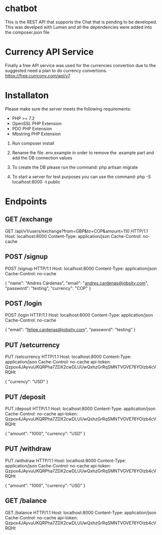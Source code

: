 # chatbot
This is the REST API that supports the Chat that is pending to be developed. This was develped with Lumen and all the dependencies were added into the composer.json file

# Currency API Service
Finally a free API service was used for the currencies convertion due to the suggested need a plan to do currency convertions. 
https://free.currconv.com/api/v7


# Installaton

Please make sure the server meets the following requirements:
* PHP >= 7.2
* OpenSSL PHP Extension
* PDO PHP Extension
* Mbstring PHP Extension

1. Run composer install

2. Rename the file .env.example in order to remove the .example part and add the DB connection values

3. To create the DB please run the command: php artisan migrate

4. To start a server for test purposes you can use the command: php -S localhost:8000 -t public


# Endpoints

## GET /exchange
GET /api/v1/users/exchange?from=GBP&to=COP&amount=110 HTTP/1.1
Host: localhost:8000
Content-Type: application/json
Cache-Control: no-cache

## POST /signup
POST /signup HTTP/1.1
Host: localhost:8000
Content-Type: application/json
Cache-Control: no-cache

{
  "name": "Andres Cárdenas",
  "email": "andres.cardenas@jobsity.com",
  "password": "testing",
  "currency": "COP"
}

## POST /login
POST /login HTTP/1.1
Host: localhost:8000
Content-Type: application/json
Cache-Control: no-cache

{
  "email": "felipe.cardenas@jobsity.com",
  "password": "testing"
}

## PUT /setcurrency
PUT /setcurrency HTTP/1.1
Host: localhost:8000
Content-Type: application/json
Cache-Control: no-cache
api-token: Qzpox4JAyvuUKQRPha7ZDX2cwDLUUwQxhzGrRqSMNTVGVE76YOIzb4cVRQHt

{
  "currency": "USD"
}

## PUT /deposit
PUT /deposit HTTP/1.1
Host: localhost:8000
Content-Type: application/json
Cache-Control: no-cache
api-token: Qzpox4JAyvuUKQRPha7ZDX2cwDLUUwQxhzGrRqSMNTVGVE76YOIzb4cVRQHt

{
  "amount": "1000",
  "currency": "USD"
}

## PUT /withdraw
PUT /withdraw HTTP/1.1
Host: localhost:8000
Content-Type: application/json
Cache-Control: no-cache
api-token: Qzpox4JAyvuUKQRPha7ZDX2cwDLUUwQxhzGrRqSMNTVGVE76YOIzb4cVRQHt

{
  "amount": "1000",
  "currency": "USD"
}

## GET /balance
GET /balance HTTP/1.1
Host: localhost:8000
Content-Type: application/json
Cache-Control: no-cache
api-token: Qzpox4JAyvuUKQRPha7ZDX2cwDLUUwQxhzGrRqSMNTVGVE76YOIzb4cVRQHt

